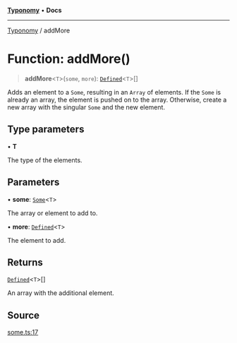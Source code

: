 [**Typonomy**](../README.md) • **Docs**

***

[Typonomy](../globals.md) / addMore

# Function: addMore()

> **addMore**\<`T`\>(`some`, `more`): [`Defined`](../type-aliases/Defined.md)\<`T`\>[]

Adds an element to a `Some`, resulting in an `Array` of elements.
If the `Some` is already an array, the element is pushed on to the array.
Otherwise, create a new array with the singular `Some` and the new element.

## Type parameters

• **T**

The type of the elements.

## Parameters

• **some**: [`Some`](../type-aliases/Some.md)\<`T`\>

The array or element to add to.

• **more**: [`Defined`](../type-aliases/Defined.md)\<`T`\>

The element to add.

## Returns

[`Defined`](../type-aliases/Defined.md)\<`T`\>[]

An array with the additional element.

## Source

[some.ts:17](https://github.com/softcraft-development/typonomy/blob/dfbcc96600b9b9b8c6faf47f3caef423e4f1568c/src/some.ts#L17)

